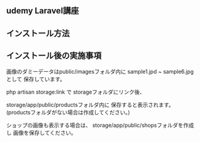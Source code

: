 ## udemy Laravel講座

## インストール方法

## インストール後の実施事項

画像のダミーデータはpublic/imagesフォルダ内に
sample1.jpd ~ sample6.jpg として
保存しています。

php artisan storage:link で
storageフォルダにリンク後、

storage/app/public/productsフォルダ内に
保存すると表示されます。
(productsフォルダがない場合は作成してください。)

ショップの画像も表示する場合は、
storage/app/public/shopsフォルダを作成し
画像を保存してください。